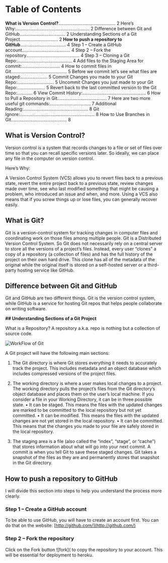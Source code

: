 # Table of Contents
**What is Version Control?**.............................................	  2
Here’s Why:..........................................................	 2
Difference between Git and GitHub....................................	 2
Understanding Sections of a Git Project.............................. 	2
**How to push a repository to GitHub**....................................	4
Step 1 – Create a GitHub account......................................	4
Step 2 – Fork the repository..........................................	4
Step 3 – Cloning a Git Repo:...........................................	4
Add files to the Staging Area for commit:..............................	4
How to commit files in Git............................................	5
Before we commit let’s see what files are staged:.....................	5
Commit Changes you made to your Git Repo:.............................	5
Uncommit Changes you just made to your Git Repo:......................	5
Revert back to the last committed version to the Git Repo:............	6
View Commit History:..................................................	6
How to Pull a Repository in Git.......................................	7
Here are two more useful git commands:................................	7
Additional Reading:...................................................	8
Git Ignore:...........................................................	8
How to Use Branches in Git............................................	8


## What is Version Control?
Version control is a system that records changes to a file or set of files over time so that you can recall specific versions later. So ideally, we can place any file in the computer on version control.

Here’s Why:

A Version Control System (VCS) allows you to revert files back to a previous state, revert the entire project back to a previous state, review changes made over time, see who last modified something that might be causing a problem, who introduced an issue and when, and more. Using a VCS also means that if you screw things up or lose files, you can generally recover easily.

## What is Git?

Git is a version-control system for tracking changes in computer files and coordinating work on those files among multiple people. Git is a Distributed Version Control System. So Git does not necessarily rely on a central server to store all the versions of a project’s files. Instead, every user “clones” a copy of a repository (a collection of files) and has the full history of the project on their own hard drive. This clone has all of the metadata of the original while the original itself is stored on a self-hosted server or a third-party hosting service like GitHub.

## Difference between Git and GitHub


Git and GitHub are two different things. Git is the version control system, while GitHub is a service for hosting Git repos that helps people collaborate on writing software. 

**## Understanding Sections of a Git Project**


What is a Repository?
A repository a.k.a. repo is nothing but a collection of source code.

![WorkFlow of Git](https://cdn-media-1.freecodecamp.org/images/1*iL2J8k4ygQlg3xriKGimbQ.png)

A Git project will have the following main sections:
1.	The Git directory is where Git stores everything it needs to accurately track the project. This includes metadata and an object database which includes compressed versions of the project files.

2.	The working directory is where a user makes local changes to a project. The working directory pulls the project’s files from the Git directory’s object database and places them on the user’s local machine.
If you consider a file in your Working Directory, it can be in three possible state.
•	It can be staged. This means the files with the updated changes are marked to be committed to the local repository but not yet committed.
•	It can be modified. This means the files with the updated changes are not yet stored in the local repository.
•	It can be committed. This means that the changes you made to your file are safely stored in the local repository.


3.	 The staging area is a file (also called the “index”, “stage”, or “cache”) that stores information about what will go into your next commit. A commit is when you tell Git to save these staged changes. Git takes a snapshot of the files as they are and permanently stores that snapshot in the Git directory.

## How to push a repository to GitHub
I will divide this section into steps to help you understand the process more clearly.

### Step 1 – Create a GitHub account
To be able to use GitHub, you will have to create an account first. You can do that on the website:
[http://github.com/](http://github.com/)

### Step 2 – Fork the repository
Click on the Fork button ![fork](
to copy the repository to your account. This will be essential for deployment to heroku. 





